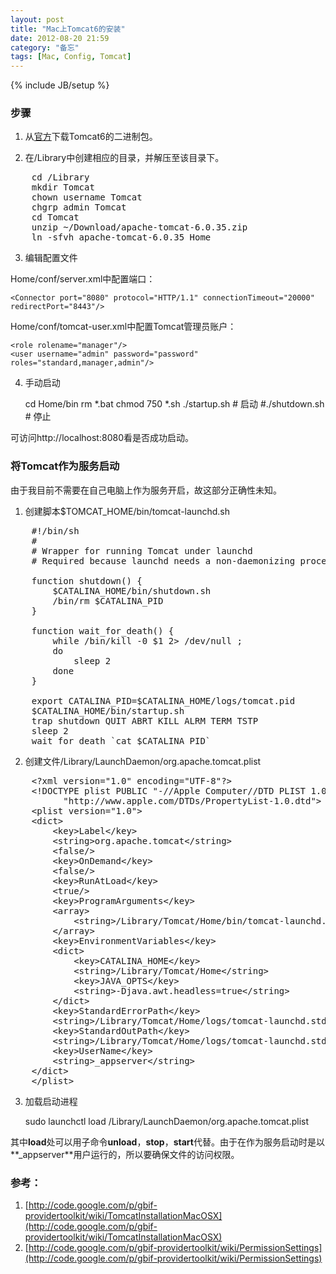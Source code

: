 ```yaml
---
layout: post
title: "Mac上Tomcat6的安装"
date: 2012-08-20 21:59
category: "备忘"
tags: [Mac, Config, Tomcat]
---
```

{% include JB/setup %}

### 步骤
1. 从[官方](http://tomcat.apache.org/download-60.cgi)下载Tomcat6的二进制包。

2. 在/Library中创建相应的目录，并解压至该目录下。

<pre>
	cd /Library
	mkdir Tomcat
	chown username Tomcat
	chgrp admin Tomcat
	cd Tomcat
	unzip ~/Download/apache-tomcat-6.0.35.zip
	ln -sfvh apache-tomcat-6.0.35 Home
</pre>

3. 编辑配置文件

Home/conf/server.xml中配置端口：

	<Connector port="8080" protocol="HTTP/1.1" connectionTimeout="20000" redirectPort="8443"/>

Home/conf/tomcat-user.xml中配置Tomcat管理员账户：

	<role rolename="manager"/>
	<user username="admin" password="password" roles="standard,manager,admin"/>
	
4. 手动启动

	cd Home/bin
	rm *.bat
	chmod 750 *.sh
	./startup.sh   # 启动
	#./shutdown.sh   # 停止

可访问http://localhost:8080看是否成功启动。

### 将Tomcat作为服务启动
由于我目前不需要在自己电脑上作为服务开启，故这部分正确性未知。

1. 创建脚本$TOMCAT_HOME/bin/tomcat-launchd.sh

<pre>
	#!/bin/sh
	#
	# Wrapper for running Tomcat under launchd
	# Required because launchd needs a non-daemonizing process

	function shutdown() {
		$CATALINA_HOME/bin/shutdown.sh
		/bin/rm $CATALINA_PID
	}

	function wait_for_death() {
	    while /bin/kill -0 $1 2> /dev/null ; 
		do
			sleep 2 
		done
	}

	export CATALINA_PID=$CATALINA_HOME/logs/tomcat.pid
	$CATALINA_HOME/bin/startup.sh
	trap shutdown QUIT ABRT KILL ALRM TERM TSTP
	sleep 2
	wait_for_death `cat $CATALINA_PID`
</pre>

2. 创建文件/Library/LaunchDaemon/org.apache.tomcat.plist

<pre>
	&lt;?xml version="1.0" encoding="UTF-8"?&gt;
	&lt;!DOCTYPE plist PUBLIC "-//Apple Computer//DTD PLIST 1.0//EN" 
	      "http://www.apple.com/DTDs/PropertyList-1.0.dtd"&gt;
	&lt;plist version="1.0"&gt;
	&lt;dict&gt;
		&lt;key&gt;Label&lt;/key&gt;
		&lt;string&gt;org.apache.tomcat&lt;/string&gt;
		&lt;false/&gt;
		&lt;key&gt;OnDemand&lt;/key&gt;
		&lt;false/&gt;
		&lt;key&gt;RunAtLoad&lt;/key&gt;
		&lt;true/&gt;
		&lt;key&gt;ProgramArguments&lt;/key&gt;
		&lt;array&gt;
			&lt;string&gt;/Library/Tomcat/Home/bin/tomcat-launchd.sh&lt;/string&gt;
		&lt;/array&gt;
		&lt;key&gt;EnvironmentVariables&lt;/key&gt;
		&lt;dict&gt;
			&lt;key&gt;CATALINA_HOME&lt;/key&gt;
			&lt;string&gt;/Library/Tomcat/Home&lt;/string&gt;
			&lt;key&gt;JAVA_OPTS&lt;/key&gt;
			&lt;string&gt;-Djava.awt.headless=true&lt;/string&gt;
		&lt;/dict&gt;
		&lt;key&gt;StandardErrorPath&lt;/key&gt;
		&lt;string&gt;/Library/Tomcat/Home/logs/tomcat-launchd.stderr&lt;/string&gt;
		&lt;key&gt;StandardOutPath&lt;/key&gt;
		&lt;string&gt;/Library/Tomcat/Home/logs/tomcat-launchd.stdout&lt;/string&gt;
		&lt;key&gt;UserName&lt;/key&gt;
		&lt;string&gt;_appserver&lt;/string&gt;
	&lt;/dict&gt;
	&lt;/plist&gt;
</pre>

3. 加载启动进程

	sudo launchctl load /Library/LaunchDaemon/org.apache.tomcat.plist

其中**load**处可以用子命令**unload**，**stop**，**start**代替。由于在作为服务启动时是以**\_appserver**用户运行的，所以要确保文件的访问权限。

### 参考：
1. [http://code.google.com/p/gbif-providertoolkit/wiki/TomcatInstallationMacOSX](http://code.google.com/p/gbif-providertoolkit/wiki/TomcatInstallationMacOSX)
2. [http://code.google.com/p/gbif-providertoolkit/wiki/PermissionSettings](http://code.google.com/p/gbif-providertoolkit/wiki/PermissionSettings)

